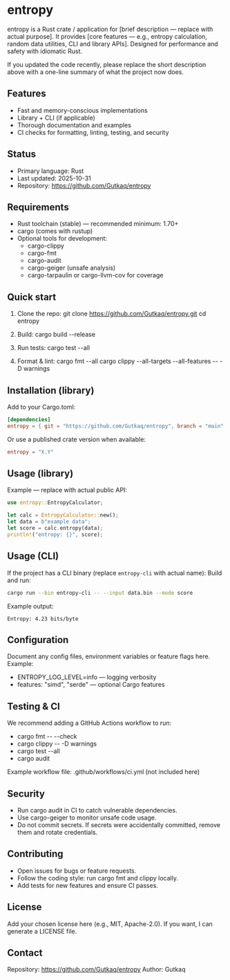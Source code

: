 # entropy

entropy is a Rust crate / application for [brief description — replace with actual purpose]. It provides [core features — e.g., entropy calculation, random data utilities, CLI and library APIs]. Designed for performance and safety with idiomatic Rust.

If you updated the code recently, please replace the short description above with a one-line summary of what the project now does.

## Features
- Fast and memory-conscious implementations
- Library + CLI (if applicable)
- Thorough documentation and examples
- CI checks for formatting, linting, testing, and security

## Status
- Primary language: Rust
- Last updated: 2025-10-31
- Repository: https://github.com/Gutkaq/entropy

## Requirements
- Rust toolchain (stable) — recommended minimum: 1.70+
- cargo (comes with rustup)
- Optional tools for development:
  - cargo-clippy
  - cargo-fmt
  - cargo-audit
  - cargo-geiger (unsafe analysis)
  - cargo-tarpaulin or cargo-llvm-cov for coverage

## Quick start

1. Clone the repo:
   git clone https://github.com/Gutkaq/entropy.git
   cd entropy

2. Build:
   cargo build --release

3. Run tests:
   cargo test --all

4. Format & lint:
   cargo fmt --all
   cargo clippy --all-targets --all-features -- -D warnings

## Installation (library)
Add to your Cargo.toml:
```toml
[dependencies]
entropy = { git = "https://github.com/Gutkaq/entropy", branch = "main" }
```
Or use a published crate version when available:
```toml
entropy = "X.Y"
```

## Usage (library)
Example — replace with actual public API:
```rust
use entropy::EntropyCalculator;

let calc = EntropyCalculator::new();
let data = b"example data";
let score = calc.entropy(data);
println!("entropy: {}", score);
```

## Usage (CLI)
If the project has a CLI binary (replace `entropy-cli` with actual name):
Build and run:
```bash
cargo run --bin entropy-cli -- --input data.bin --mode score
```
Example output:
```
Entropy: 4.23 bits/byte
```

## Configuration
Document any config files, environment variables or feature flags here. Example:
- ENTROPY_LOG_LEVEL=info — logging verbosity
- features: "simd", "serde" — optional Cargo features

## Testing & CI
We recommend adding a GitHub Actions workflow to run:
- cargo fmt -- --check
- cargo clippy -- -D warnings
- cargo test --all
- cargo audit

Example workflow file: .github/workflows/ci.yml (not included here)

## Security
- Run cargo audit in CI to catch vulnerable dependencies.
- Use cargo-geiger to monitor unsafe code usage.
- Do not commit secrets. If secrets were accidentally committed, remove them and rotate credentials.

## Contributing
- Open issues for bugs or feature requests.
- Follow the coding style: run cargo fmt and clippy locally.
- Add tests for new features and ensure CI passes.

## License
Add your chosen license here (e.g., MIT, Apache-2.0). If you want, I can generate a LICENSE file.

## Contact
Repository: https://github.com/Gutkaq/entropy
Author: Gutkaq
